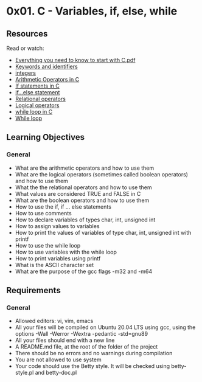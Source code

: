 # 0x01. C - Variables, if, else, while

## Resources
Read or watch:
- [Everything you need to know to start with C.pdf](https://intranet.hbtn.io/rltoken/GB1UNodFfec0AXUfmSxsLA)
- [Keywords and identifiers](https://intranet.hbtn.io/rltoken/ckqC9BrBcMmv-DLmBauaWQ)
- [integers](https://intranet.hbtn.io/rltoken/Oau_6LT7-3IIt5ew_3Ac6g)
- [Arithmetic Operators in C](https://intranet.hbtn.io/rltoken/r4hrHzg2X9JjnKj8sP_SAw)
- [If statements in C](https://intranet.hbtn.io/rltoken/W93uajwXtW3WOxOaeBtF-A)
- [if…else statement](https://intranet.hbtn.io/rltoken/PMD6eKdkj2RmIpagtABihw)
- [Relational operators](https://intranet.hbtn.io/rltoken/dCy4644-X_WJMYxRZwCfFQ)
- [Logical operators](https://intranet.hbtn.io/rltoken/gJzJXQoEdEN1Oxcutp_76Q)
- [while loop in C](https://intranet.hbtn.io/rltoken/Qhq1p5UcR72-VXFJ_iAqWQ)
- [While loop](https://intranet.hbtn.io/rltoken/RY9a1EDxRKNNHhxbJ6Pn_g)

## Learning Objectives
### General

- What are the arithmetic operators and how to use them
- What are the logical operators (sometimes called boolean operators) and how to use them
- What the the relational operators and how to use them
- What values are considered TRUE and FALSE in C
- What are the boolean operators and how to use them
- How to use the if, if ... else statements
- How to use comments
- How to declare variables of types char, int, unsigned int
- How to assign values to variables
- How to print the values of variables of type char, int, unsigned int with printf
- How to use the while loop
- How to use variables with the while loop
- How to print variables using printf
- What is the ASCII character set
- What are the purpose of the gcc flags -m32 and -m64

## Requirements
### General


- Allowed editors: vi, vim, emacs
- All your files will be compiled on Ubuntu 20.04 LTS using gcc, using the options -Wall -Werror -Wextra -pedantic -std=gnu89
- All your files should end with a new line
- A README.md file, at the root of the folder of the project
- There should be no errors and no warnings during compilation
- You are not allowed to use system
- Your code should use the Betty style. It will be checked using betty-style.pl and betty-doc.pl

